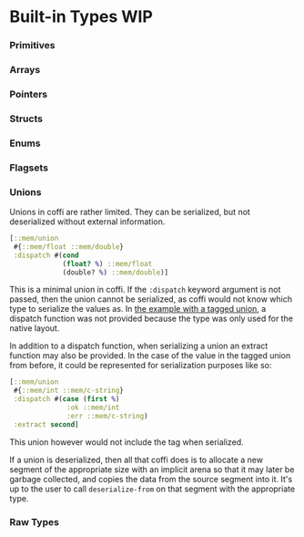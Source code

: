 # Built-in Types **WIP**

### Primitives

### Arrays

### Pointers

### Structs

### Enums

### Flagsets

### Unions
Unions in coffi are rather limited. They can be serialized, but not deserialized
without external information.

```clojure
[::mem/union
 #{::mem/float ::mem/double}
 :dispatch #(cond
             (float? %) ::mem/float
             (double? %) ::mem/double)]
```

This is a minimal union in coffi. If the `:dispatch` keyword argument is not
passed, then the union cannot be serialized, as coffi would not know which type
to serialize the values as. In [the example with a tagged
union](04-Custom-Types.md#tagged-union), a dispatch function was not provided
because the type was only used for the native layout.

In addition to a dispatch function, when serializing a union an extract function
may also be provided. In the case of the value in the tagged union from before,
it could be represented for serialization purposes like so:

```clojure
[::mem/union
 #{::mem/int ::mem/c-string}
 :dispatch #(case (first %)
              :ok ::mem/int
              :err ::mem/c-string)
 :extract second]
```

This union however would not include the tag when serialized.

If a union is deserialized, then all that coffi does is to allocate a new
segment of the appropriate size with an implicit arena so that it may later be
garbage collected, and copies the data from the source segment into it. It's up
to the user to call `deserialize-from` on that segment with the appropriate
type.

### Raw Types
